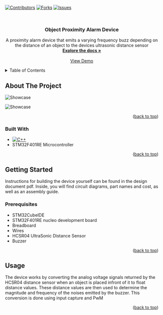 <!-- Improved compatibility of back to top link: See: https://github.com/othneildrew/Best-README-Template/pull/73 -->
<a name="readme-top"></a>
<!--
*** Thanks for checking out the Best-README-Template. If you have a suggestion
*** that would make this better, please fork the repo and create a pull request
*** or simply open an issue with the tag "enhancement".
*** Don't forget to give the project a star!
*** Thanks again! Now go create something AMAZING! :D
-->



<!-- PROJECT SHIELDS -->
<!--
*** I'm using markdown "reference style" links for readability.
*** Reference links are enclosed in brackets [ ] instead of parentheses ( ).
*** See the bottom of this document for the declaration of the reference variables
*** for contributors-url, forks-url, etc. This is an optional, concise syntax you may use.
*** https://www.markdownguide.org/basic-syntax/#reference-style-links
-->
[![Contributors][contributors-shield]][contributors-url]
[![Forks][forks-shield]][forks-url]
[![Issues][issues-shield]][issues-url]




<!-- PROJECT LOGO -->
<br />

<h3 align="center"> Object Proximity Alarm Device  </h3>

  <p align="center">
  A proximity alarm device that emits a varying frequency buzz depending on the distance of an object to the devices ultrasonic distance sensor
    <br />
    <a href="https://github.com/voidblob/TermText"><strong>Explore the docs »</strong></a>
    <br />
    <br />
    <a href="https://github.com/voidblob/TermText">View Demo</a>
  </p>
</div>



<!-- TABLE OF CONTENTS -->
<details>
  <summary>Table of Contents</summary>
  <ol>
    <li>
      <a href="#about-the-project">About The Project</a>
      <ul>
        <li><a href="#built-with">Built With</a></li>
      </ul>
    </li>
    <li>
      <a href="#getting-started">Getting Started</a>
    </li>
    <li><a href="#usage">Usage</a></li>
  </ol>
</details>



<!-- ABOUT THE PROJECT -->
## About The Project
![Showcase](https://github.com/voidblob/stm32_proximity_sensor/blob/master/device.jpg?raw=true)


![Showcase](https://github.com/voidblob/stm32_proximity_sensor/blob/master/proximity-sensor-main/STM32Workspace/v.1.0-electric-schematic.png?raw=true)


<p align="right">(<a href="#readme-top">back to top</a>)</p>



### Built With

* [![C++][C++]][C++-url]
* STM32F401RE Microcontroller
  
<p align="right">(<a href="#readme-top">back to top</a>)</p>



<!-- GETTING STARTED -->
## Getting Started

Instructions for building the device yourself can be found in the design document pdf. Inside, you will find circuit diagrams, part names and cost, as well as an assembly guide.

### Prerequisites

* STM32CubeIDE
* STM32F401RE nucleo development board
* Breadboard
* Wires
* HCSR04 UltraSonic Distance Sensor
* Buzzer

<p align="right">(<a href="#readme-top">back to top</a>)</p>



<!-- USAGE EXAMPLES -->
## Usage

The device works by converting the analog voltage signals returned by the HCSR04 distance sensor when an object is placed infront of it to float distance values. These distance values are then used to
determine the magnitude and frequency of the noises emitted by the buzzer. This conversion is done using input capture and PwM


<p align="right">(<a href="#readme-top">back to top</a>)</p>







<!-- MARKDOWN LINKS & IMAGES -->
<!-- https://www.markdownguide.org/basic-syntax/#reference-style-links -->
[contributors-shield]: https://img.shields.io/github/contributors/voidblob/TermText.svg?style=for-the-badge
[contributors-url]: https://github.com/voidblob/TermText/graphs/contributors
[forks-shield]: https://img.shields.io/github/forks/voidblob/TermText.svg?style=for-the-badge
[forks-url]: https://github.com/voidblob/TermText/network/members
[stars-shield]: https://img.shields.io/github/stars/voidblob/TermText.svg?style=for-the-badge
[stars-url]: https://github.com/voidblob/TermText/stargazers
[issues-shield]: https://img.shields.io/github/issues/voidblob/TermText.svg?style=for-the-badge
[issues-url]: https://github.com/voidblob/TermText/issues
[license-shield]: https://img.shields.io/github/license/voidblob/TermText.svg?style=for-the-badge
[license-url]: https://github.com/voidblob/TermText/blob/master/LICENSE.txt
[linkedin-shield]: https://img.shields.io/badge/-LinkedIn-black.svg?style=for-the-badge&logo=linkedin&colorB=555
[linkedin-url]: https://linkedin.com/in/linkedin_username
[product-screenshot]: https://github.com/voidblob/TermText/blob/master/demo.png
[C++]: https://img.shields.io/badge/c-%2300599C.svg?style=for-the-badge&logo=c&logoColor=white
[C++-url]: https://cplusplus.com/
[OpenGL]: https://img.shields.io/badge/OpenGL-%23FFFFFF.svg?style=for-the-badge&logo=opengl
[OpenGL-url]: https://www.opengl.org/
[Cmake]: https://img.shields.io/badge/CMake-%23008FBA.svg?style=for-the-badge&logo=cmake&logoColor=white
[Cmake-url]: https://cmake.org/
[Angular.io]: https://img.shields.io/badge/Angular-DD0031?style=for-the-badge&logo=angular&logoColor=white
[Angular-url]: https://angular.io/
[Svelte.dev]: https://img.shields.io/badge/Svelte-4A4A55?style=for-the-badge&logo=svelte&logoColor=FF3E00
[Svelte-url]: https://svelte.dev/
[Laravel.com]: https://img.shields.io/badge/Laravel-FF2D20?style=for-the-badge&logo=laravel&logoColor=white
[Laravel-url]: https://laravel.com
[Bootstrap.com]: https://img.shields.io/badge/Bootstrap-563D7C?style=for-the-badge&logo=bootstrap&logoColor=white
[Bootstrap-url]: https://getbootstrap.com
[JQuery.com]: https://img.shields.io/badge/jQuery-0769AD?style=for-the-badge&logo=jquery&logoColor=white
[JQuery-url]: https://jquery.com 
